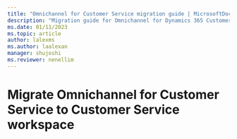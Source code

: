 ```yaml
---
title: "Omnichannel for Customer Service migration guide | MicrosoftDocs"
description: "Migration guide for Omnichannel for Dynamics 365 Customer Service to Customer Service workspace"
ms.date: 01/11/2023
ms.topic: article
author: lalexms
ms.author: laalexan
manager: shujoshi
ms.reviewer: nenellim
---
```


# Migrate Omnichannel for Customer Service to Customer Service workspace


